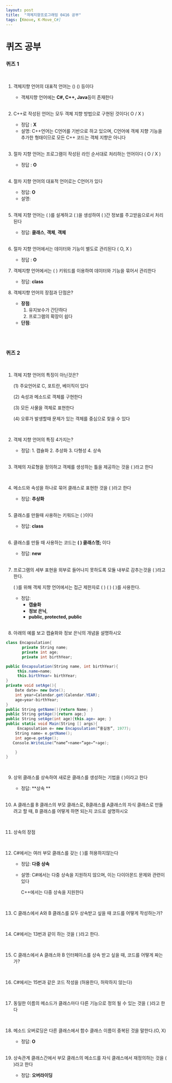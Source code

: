 ```yaml
---
layout: post
title:  "객체지향프로그래밍 0416 공부"
tags: [Kmove, K-Move_C#]
---
```


# 퀴즈 공부

### 퀴즈 1

<br>

1. 객체지향 언어의 대표적 언어는 () () 등이다

   - 객체지향 언어에는 **C#, C++, Java**등이 존재한다

   <br>

2. C++로 작성된 언어는 모두 객체 지향 방법으로 구현된 것이다( O / X )

   - 정답 : **X**
   - 설명: C++언어는 C언어를 기반으로 하고 있으며,  C언어에 객체 지향 기능을 추가한 형태이므로 모든 C++ 코드는 객체 지향은 아니다

   <br>

3. 절차 지향 언어는 프로그램이 작성된 라인 순서대로 처리하는 언어이다 ( O / X )

   - 정답 : **O**

   <br>

4. 절차 지향 언어의 대표적 언어로는 C언어가 있다

   - 정답: **O**
   - 설명: 

   <br>

5. 객체 지향 언어는 ( )를 설계하고 ( )을 생성하여 ( )간 정보를 주고받음으로서 처리된다

   - 정답: **클래스**, **객체**, **객체**

   <br>

6. 절차 지향 언어에서는 데이터와 기능이 별도로 관리된다 ( O, X )

   - 정답 : **O**

7. 객체지향 언어에서는 ( ) 키워드를 이용하여 데이터와 기능을 묶어서 관리한다

   - 정답: **class**

8. 객체지향 언어의 장점과 단점은?

   - **장점**:
     1. 유지보수가 간단하다
     2. 프로그램의 확장이 쉽다
   - **단점**:

<br>

<br>

### 퀴즈 2

<br>

1. 객체 지향 언어의 특징이 아닌것은?

   (1) 주요언어로 C, 포트란, 베이직이 있다

   (2) 속성과 메소드로 객체를 구현한다

   (3) 모든 사물을 객체로 표현한다

   (4) 오류가 발생할때 문제가 있는 객체를 중심으로 찾을 수 있다

   <br>

2. 객체 지향 언어의 특징 4가지는?

   - 정답:
            1. 캡슐화
                2. 추상화
                3. 다형성
                4. 상속

   <br>

3. 객체의 자료형을 정의하고 객체를 생성하는 틀을 제공하는 것을 ( )라고 한다

   <br>

4. 메소드와 속성을 하나로 묶어 클래스로 표현한 것을 ( )라고 한다

   - 정답: **추상화**

   <br>

5. 클래스를 만들때 사용하는 키워드는 ( )이다

   - 정답: **class**

   <br>

6. 클래스를 만들 때 사용하는 코드는 **( ) 클래스명;** 이다

   - 정답: **new**

   <br>

7. 프로그램의 세부 표현을 외부로 들어나지 못하도록 모듈 내부로 감추는것을 ( )라고 한다.<br>

   ( )를 위해 객체 지향 언어에서는 접근 제한자로 ( ) ( ) ( )를 사용한다.

   - 정답:
     - **캡슐화**
     - **정보 은닉**, 
     - **public, protected, public**

   <br>

8. 아래의 예를 보고 캡슐화와 정보 은닉의 개념을 설명하시오

~~~c#
class Encapsulation{
       private String name;
       private int age;
       private int birthYear;

public Encapsulation(String name, int birthYear){
     this.name=name;
     this.birthYear= birthYear;
}
private void setAge(){
    Date date= new Date();
    int year=Calendar.get(Calendar.YEAR);
    age=year-birthYear;
}
public String getName(){return Name; }
public String getAge(){return age;}
public String setAge(int age){this.age= age; }
public static void Main(String [] args){
     Encapsulation e= new Encapsulation(“홍길동”, 1977);
    String name= e.getName();
    int age=e.getAge();
   Console.WriteLine(“name”+name+”age=“+age);

    }
}
~~~

​	<br>

9. 상위 클래스를 상속하여 새로운 클래스를 생성하는 기법을 ( )이라고 한다

   - 정답: **상속 **

   <br>

10. A 클래스를 B 클래스의 부모 클래스로, B클래스를 A클래스의 자식 클래스로 만들려고 할 때,  B 클래스를 어떻게 하면 되는지 코드로 설명하시오

    <br>

11. 상속의 장점

    <br>

12. C#에서는 여러 부모 클래스를 갖는 ( )를 허용하지않는다

    - 정답: **다중 상속**

    - 설명: C#에서는 다중 상속을 지원하지 않으며, 이는 다이아몬드 문제와 관련이 있다

      C++에서는 다중 상속을 지원한다

    <br>

13. C 클래스에서 A와 B 클래스를 모두 상속받고 싶을 때 코드를 어떻게 작성하는가?

    <br>

14. C#에서는 13번과 같이 하는 것을 ( )라고 한다.

    <br>

15. C 클래스에서 A 클래스와 B 인터페이스를 상속 받고 싶을 때, 코드를 어떻게 짜는가?

    <br>

16. C#에서는 15번과 같은 코드 작성을 (허용한다, 허락하지 않는다)

    <br>

17. 동일한 이름의 메소드가 클래스마다 다른 기능으로 정의 될 수 있는 것을 ( )라고 한다

    <br>

18. 메소드 오버로딩은 다른 클래스에서 함수 클래스 이름이 중복된 것을 말한다.(O, X)

    - 정답: **O**

    <br>

19. 상속관계 클래스간에서 부모 클래스의 메소드를 자식 클래스에서 재정의하는 것을 ( )라고 한다

    - 정답: **오버라이딩**
